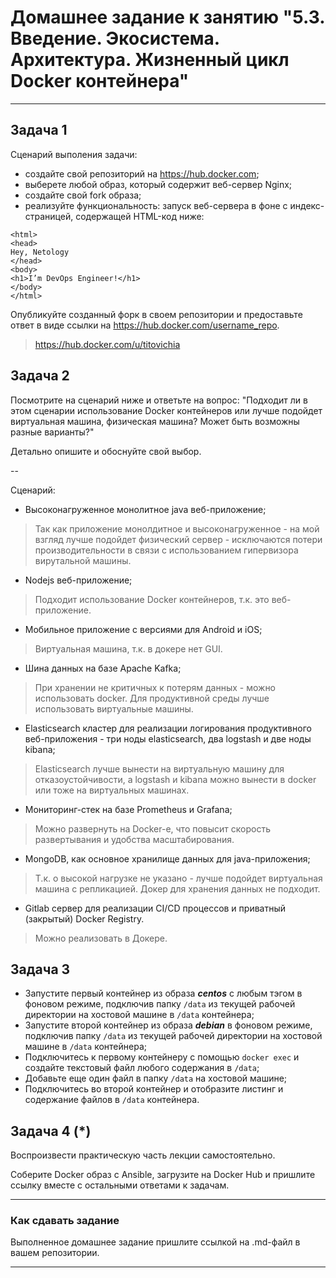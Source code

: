 
# Домашнее задание к занятию "5.3. Введение. Экосистема. Архитектура. Жизненный цикл Docker контейнера"

---

## Задача 1

Сценарий выполения задачи:

- создайте свой репозиторий на https://hub.docker.com;
- выберете любой образ, который содержит веб-сервер Nginx;
- создайте свой fork образа;
- реализуйте функциональность:
запуск веб-сервера в фоне с индекс-страницей, содержащей HTML-код ниже:
```
<html>
<head>
Hey, Netology
</head>
<body>
<h1>I’m DevOps Engineer!</h1>
</body>
</html>
```
Опубликуйте созданный форк в своем репозитории и предоставьте ответ в виде ссылки на https://hub.docker.com/username_repo.

> https://hub.docker.com/u/titovichia
> 

## Задача 2

Посмотрите на сценарий ниже и ответьте на вопрос:
"Подходит ли в этом сценарии использование Docker контейнеров или лучше подойдет виртуальная машина, физическая машина? Может быть возможны разные варианты?"

Детально опишите и обоснуйте свой выбор.

--

Сценарий:

- Высоконагруженное монолитное java веб-приложение;
> Так как приложение монолдитное и высоконагруженное - на мой взгляд лучше подойдет физический сервер - исключаются потери производительности в связи с использованием гипервизора вирутальной машины. 
- Nodejs веб-приложение;
> Подходит использование Docker контейнеров, т.к. это веб-приложение.
- Мобильное приложение c версиями для Android и iOS;
> Виртуальная машина, т.к. в докере нет GUI.
- Шина данных на базе Apache Kafka;
> При хранении не критичных к потерям данных - можно использовать docker. Для продуктивной среды лучше использовать виртуальные машины.
- Elasticsearch кластер для реализации логирования продуктивного веб-приложения - три ноды elasticsearch, два logstash и две ноды kibana;
>  Elasticsearch лучше вынести на виртуальную машину для отказоустойчивости, а logstash и  kibana можно вынести в docker или тоже на виртуальных машинах. 
- Мониторинг-стек на базе Prometheus и Grafana;
> Можно развернуть на Docker-е, что повысит скорость развертывания и удобства масштабирования. 
- MongoDB, как основное хранилище данных для java-приложения;
> Т.к. о высокой нагрузке не указано - лучше подойдет виртуальная машина с репликацией. Докер для хранения данных не подходит. 
- Gitlab сервер для реализации CI/CD процессов и приватный (закрытый) Docker Registry.
> Можно реализовать в Докере.

## Задача 3

- Запустите первый контейнер из образа ***centos*** c любым тэгом в фоновом режиме, подключив папку ```/data``` из текущей рабочей директории на хостовой машине в ```/data``` контейнера;
- Запустите второй контейнер из образа ***debian*** в фоновом режиме, подключив папку ```/data``` из текущей рабочей директории на хостовой машине в ```/data``` контейнера;
- Подключитесь к первому контейнеру с помощью ```docker exec``` и создайте текстовый файл любого содержания в ```/data```;
- Добавьте еще один файл в папку ```/data``` на хостовой машине;
- Подключитесь во второй контейнер и отобразите листинг и содержание файлов в ```/data``` контейнера.

> 

## Задача 4 (*)

Воспроизвести практическую часть лекции самостоятельно.

Соберите Docker образ с Ansible, загрузите на Docker Hub и пришлите ссылку вместе с остальными ответами к задачам.


---

### Как cдавать задание

Выполненное домашнее задание пришлите ссылкой на .md-файл в вашем репозитории.

---
